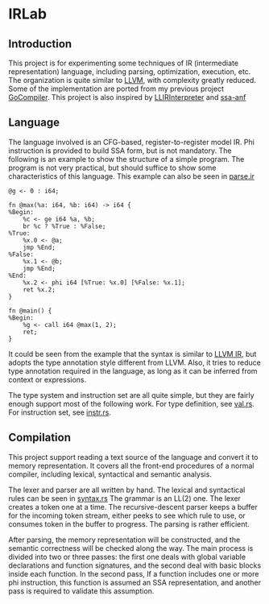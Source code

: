 # IRLab

## Introduction

This project is for experimenting some techniques of IR (intermediate representation) language, including parsing, optimization, execution, etc. The organization is quite similar to [LLVM](https://www.llvm.org), with complexity greatly reduced. Some of the implementation are ported from my previous project [GoCompiler](https://github.com/wzh99/GoCompiler). This project is also inspired by [LLIRInterpreter](https://github.com/abcdabcd987/LLIRInterpreter) and [ssa-anf](https://github.com/jacobstanley/ssa-anf)

## Language

The language involved is an CFG-based, register-to-register model IR. Phi instruction is provided to build SSA form, but is not mandatory. The following is an example to show the structure of a simple program. The program is not very practical, but should suffice to show some characteristics of this language. This example can also be seen in [parse.ir](test/parse.ir)

```
@g <- 0 : i64;

fn @max(%a: i64, %b: i64) -> i64 {
%Begin:
    %c <- ge i64 %a, %b;
    br %c ? %True : %False;
%True:
    %x.0 <- @a;
    jmp %End;
%False:
    %x.1 <- @b;
    jmp %End;
%End:
    %x.2 <- phi i64 [%True: %x.0] [%False: %x.1];
    ret %x.2;
}

fn @main() {
%Begin:
    %g <- call i64 @max(1, 2);
    ret;
}
```

It could be seen from the example that the syntax is similar to [LLVM IR](https://www.llvm.org/docs/LangRef.html), but adopts the type annotation style different from LLVM. Also, it tries to reduce type annotation required in the language, as long as it can be inferred from context or expressions.

The type system and instruction set are all quite simple, but they are fairly enough support most of the following work. For type definition, see [val.rs](src/lang/val.rs). For instruction set, see [instr.rs](src/lang/instr.rs).

## Compilation

This project support reading a text source of the language and convert it to memory representation. It covers all the front-end procedures of a normal compiler, including lexical, syntactical and semantic analysis.

The lexer and parser are all written by hand. The lexical and syntactical rules can be seen in [syntax.rs](src/compile/syntax.rs) The grammar is an LL(2) one. The lexer creates a token one at a time. The recursive-descent parser keeps a buffer for the incoming token stream, either peeks to see which rule to use, or consumes token in the buffer to progress. The parsing is rather efficient.

After parsing, the memory representation will be constructed, and the semantic correctness will be checked along the way. The main process is divided into two or three passes: the first one deals with global variable declarations and function signatures, and the second deal with basic blocks inside each function. In the second pass, If a function includes one or more phi instruction, this function is assumed an SSA representation, and another pass is required to validate this assumption.